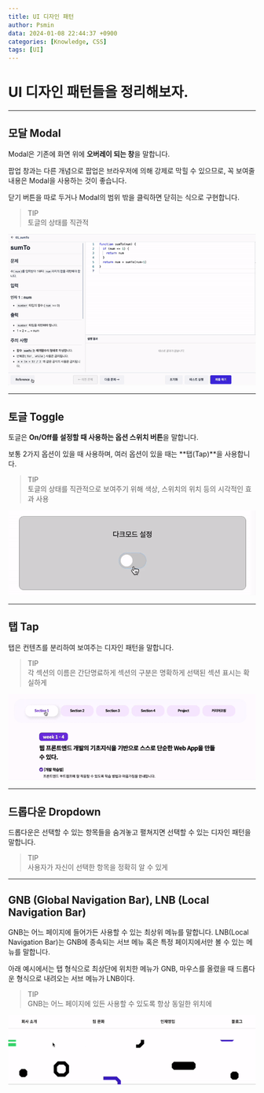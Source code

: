```yaml
---
title: UI 디자인 패턴
author: Psmin
data: 2024-01-08 22:44:37 +0900
categories: [Knowledge, CSS]
tags: [UI]
---
```


# UI 디자인 패턴들을 정리해보자.

---

## 모달 Modal

Modal은 기존에 화면 위에 **오버레이 되는 창**을 말합니다.

팝업 창과는 다른 개념으로 팝업은 브라우저에 의해 강제로 막힐 수 있으므로, 꼭 보여줄 내용은 Modal을 사용하는 것이 좋습니다.

닫기 버튼을 따로 두거나 Modal의 범위 밖을 클릭하면 닫히는 식으로 구현합니다.

> TIP  
> 토글의 상태를 직관적

![Modal](/assets/img/gif/modal.gif)

---

## 토글 Toggle

토글은 **On/Off를 설정할 때 사용하는 옵션 스위치 버튼**을 말합니다.

보통 2가지 옵션이 있을 때 사용하며, 여러 옵션이 있을 때는 **탭(Tap)**을 사용합니다.

> TIP  
> 토글의 상태를 직관적으로 보여주기 위해 색상, 스위치의 위치 등의 시각적인 효과 사용

![toggle](/assets/img/gif/toggle.gif)

---

## 탭 Tap

탭은 컨텐츠를 분리하여 보여주는 디자인 패턴을 말합니다.

> TIP  
> 각 섹션의 이름은 간단명료하게 섹션의 구분은 명확하게 선택된 섹션 표시는 확실하게

![tap](/assets/img/gif/tap.gif)

---

## 드롭다운 Dropdown

드롭다운은 선택할 수 있는 항목들을 숨겨놓고 펼쳐지면 선택할 수 있는 디자인 패턴을 말합니다.

> TIP  
> 사용자가 자신이 선택한 항목을 정확히 알 수 있게

---

## GNB (Global Navigation Bar), LNB (Local Navigation Bar)

GNB는 어느 페이지에 들어가든 사용할 수 있는 최상위 메뉴를 말합니다.
LNB(Local Navigation Bar)는 GNB에 종속되는 서브 메뉴 혹은 특정 페이지에서만 볼 수 있는 메뉴를 말합니다.

아래 예시에서는 탭 형식으로 최상단에 위치한 메뉴가 GNB,
마우스를 올렸을 때 드롭다운 형식으로 내려오는 서브 메뉴가 LNB이다.

> TIP  
> GNB는 어느 페이지에 있든 사용할 수 있도록 항상 동일한 위치에

![gnb-lnb](/assets/img/gif/gnb-lnb.gif)
